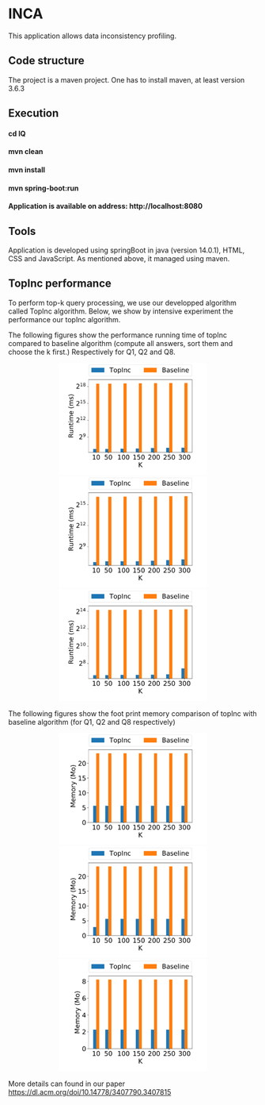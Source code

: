 # INCA 
This application allows data inconsistency profiling.

## Code structure

The project is a maven project. One has to install maven, at least version 3.6.3

## Execution 
#### cd IQ
####  mvn clean
####  mvn install
####  mvn spring-boot:run
####  Application is available on address: http://localhost:8080

## Tools 
Application is developed using springBoot in java (version 14.0.1), HTML, CSS and JavaScript. As mentioned above, it managed using maven.


## TopInc performance
To perform top-k query processing, we use our developped algorithm called TopInc algorithm. Below, we show by intensive experiment the performance our topInc algorithm.

The following figures show the performance running time of topInc compared to baseline algorithm (compute all answers, sort them and choose the k first.) Respectively for Q1, Q2 and Q8.

<p align="center">
  <img src="https://github.com/oussissa123/INCA/blob/master/time_Q1-1.png" width="300" alt="time running query Q1">
  <img src="https://github.com/oussissa123/INCA/blob/master/time_Q2-1.png" width="300" alt="time running query Q2">
  <img src="https://github.com/oussissa123/INCA/blob/master/time_Q8-1.png" width="300" alt="time running query Q8">
</p>

The following figures show the  foot print memory comparison of topInc with baseline algorithm (for Q1, Q2 and Q8 respectively)


<p align="center">
  <img src="https://github.com/oussissa123/INCA/blob/master/memory_Q1-1.png" width="300" alt="fp.memory query Q1">
  <img src="https://github.com/oussissa123/INCA/blob/master/memory_Q2-1.png" width="300" alt="fp.memory query Q2">
  <img src="https://github.com/oussissa123/INCA/blob/master/memory_Q8-1.png" width="300" alt="fp.memory query Q8">
</p>


More details can found in our paper https://dl.acm.org/doi/10.14778/3407790.3407815
